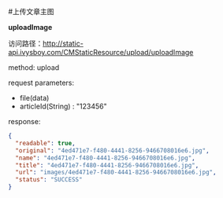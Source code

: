 #上传文章主图

**uploadImage**  

访问路径：http://static-api.ivysboy.com/CMStaticResource/upload/uploadImage

method: upload

request parameters: 

* file(data)
* articleId(String) : "123456"

response:  

```json
{
  "readable": true,
  "original": "4ed471e7-f480-4441-8256-9466708016e6.jpg",
  "name": "4ed471e7-f480-4441-8256-9466708016e6.jpg",
  "title": "4ed471e7-f480-4441-8256-9466708016e6.jpg",
  "url": "images/4ed471e7-f480-4441-8256-9466708016e6.jpg",
  "status": "SUCCESS"
}
```